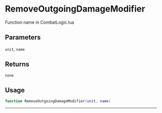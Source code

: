 # RemoveOutgoingDamageModifier
Function name in CombatLogic.lua
## Parameters
`unit`, `name`
## Returns
`none`
## Usage
```lua
function RemoveOutgoingDamageModifier(unit, name)
```
---
